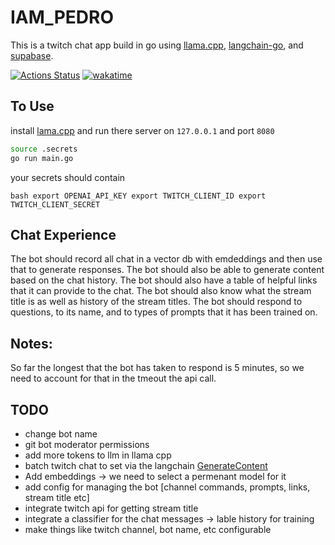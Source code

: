 # IAM_PEDRO

This is a twitch chat app build in go using [llama.cpp](https://github.com/ggerganov/llama.cpp), [langchain-go](https://github.com/tmc/langchaingo), and [supabase](https://supabase.com).

[![Actions Status](https://github.com/soypete/{}/workflows/build/badge.svg)](https://github.com/soypete/{}/actions/workflows/go.yml)
[![wakatime](https://wakatime.com/badge/user/953eeb5a-d347-44af-9d8b-a5b8a918cecf/project/018ef728-5089-4148-b326-592f7a744f7e.svg)](https://wakatime.com/badge/user/953eeb5a-d347-44af-9d8b-a5b8a918cecf/project/018ef728-5089-4148-b326-592f7a744f7e)

## To Use

install [lama.cpp]() and run there server on `127.0.0.1` and port `8080`

```bash
source .secrets
go run main.go
```

your secrets should contain

`bash export OPENAI_API_KEY export TWITCH_CLIENT_ID export TWITCH_CLIENT_SECRET`

## Chat Experience

The bot should record all chat in a vector db with emdeddings and then use that to generate responses. The bot should also be able to generate content based on the chat history.
The bot should also have a table of helpful links that it can provide to the chat.
The bot should also know what the stream title is as well as history of the stream titles.
The bot should respond to questions, to its name, and to types of prompts that it has been trained on.

## Notes:

So far the longest that the bot has taken to respond is 5 minutes, so we need to account for that in the tmeout the api call.

## TODO

* change bot name
* git bot moderator permissions
* add more tokens to llm in llama cpp
* batch twitch chat to set via the langchain [GenerateContent](https://github.com/tmc/langchaingo/blob/3a36972919a83b119825de4ea6216e175ae20cb3/examples/openai-chat-example/openai_chat_example.go#L25C19-L25C34)
* Add embeddings -> we need to select a permenant model for it
* add config for managing the bot [channel commands, prompts, links, stream title etc]
* integrate twitch api for getting stream title
* integrate a classifier for the chat messages -> lable history for training
* make things like twitch channel, bot name, etc configurable
